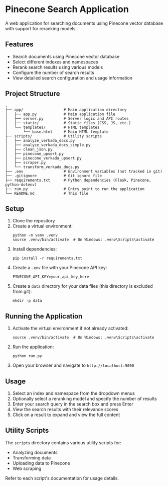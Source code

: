 # Pinecone Search Application

A web application for searching documents using Pinecone vector database with support for reranking models.

## Features

- Search documents using Pinecone vector database
- Select different indexes and namespaces
- Rerank search results using various models
- Configure the number of search results
- View detailed search configuration and usage information

## Project Structure

```
.
├── app/                  # Main application directory
│   ├── app.py            # Main application file
│   ├── server.py         # Server logic and API routes
│   ├── static/           # Static files (CSS, JS, etc.)
│   └── templates/        # HTML templates
│       └── base.html     # Main HTML template
├── scripts/              # Utility scripts
│   ├── analyze_verkada_docs.py
│   ├── analyze_verkada_docs_simple.py
│   ├── clean_json.py
│   ├── pinecone_upsert.py
│   ├── pinecone_verkada_upsert.py
│   ├── scraper.py
│   └── transform_verkada_docs.py
├── .env                  # Environment variables (not tracked in git)
├── .gitignore            # Git ignore file
├── requirements.txt      # Python dependencies (Flask, Pinecone, python-dotenv)
├── run.py                # Entry point to run the application
└── README.md             # This file
```

## Setup

1. Clone the repository
2. Create a virtual environment:
   ```
   python -m venv .venv
   source .venv/bin/activate  # On Windows: .venv\Scripts\activate
   ```
3. Install dependencies:
   ```
   pip install -r requirements.txt
   ```
4. Create a `.env` file with your Pinecone API key:
   ```
   PINECONE_API_KEY=your_api_key_here
   ```
5. Create a `data` directory for your data files (this directory is excluded from git):
   ```
   mkdir -p data
   ```

## Running the Application

1. Activate the virtual environment if not already activated:
   ```
   source .venv/bin/activate  # On Windows: .venv\Scripts\activate
   ```
2. Run the application:
   ```
   python run.py
   ```
3. Open your browser and navigate to `http://localhost:5000`

## Usage

1. Select an index and namespace from the dropdown menus
2. Optionally select a reranking model and specify the number of results
3. Enter your search query in the search box and press Enter
4. View the search results with their relevance scores
5. Click on a result to expand and view the full content

## Utility Scripts

The `scripts` directory contains various utility scripts for:
- Analyzing documents
- Transforming data
- Uploading data to Pinecone
- Web scraping

Refer to each script's documentation for usage details. 
